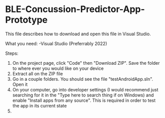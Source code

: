 # BLE-Concussion-Predictor-App-Prototype

This file describes how to download and open this file in Visual Studio.

What you need:
-Visual Studio (Preferrably 2022)

Steps:
1.  On the project page, click "Code" then "Download ZIP".  Save the folder to where ever you would like on your device
2.  Extract all on the ZIP file
3.  Go in a couple folders.  You should see the file "testAndroidApp.sln".  Open it
4.  On your computer, go into developer settings (I would recommend just searching for it in the "Type here to search thing if on Windows) and enable "Install apps from any source".  This is required in order to test the app in its current state
5.  
